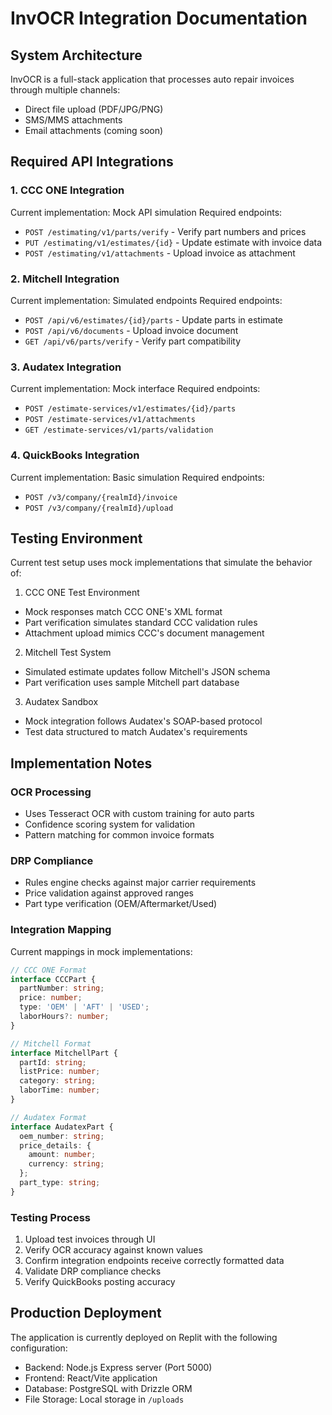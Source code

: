 
# InvOCR Integration Documentation

## System Architecture

InvOCR is a full-stack application that processes auto repair invoices through multiple channels:
- Direct file upload (PDF/JPG/PNG)
- SMS/MMS attachments
- Email attachments (coming soon)

## Required API Integrations

### 1. CCC ONE Integration
Current implementation: Mock API simulation
Required endpoints:
- `POST /estimating/v1/parts/verify` - Verify part numbers and prices
- `PUT /estimating/v1/estimates/{id}` - Update estimate with invoice data
- `POST /estimating/v1/attachments` - Upload invoice as attachment

### 2. Mitchell Integration
Current implementation: Simulated endpoints
Required endpoints:
- `POST /api/v6/estimates/{id}/parts` - Update parts in estimate
- `POST /api/v6/documents` - Upload invoice document
- `GET /api/v6/parts/verify` - Verify part compatibility

### 3. Audatex Integration
Current implementation: Mock interface
Required endpoints:
- `POST /estimate-services/v1/estimates/{id}/parts` 
- `POST /estimate-services/v1/attachments`
- `GET /estimate-services/v1/parts/validation`

### 4. QuickBooks Integration
Current implementation: Basic simulation
Required endpoints:
- `POST /v3/company/{realmId}/invoice`
- `POST /v3/company/{realmId}/upload`

## Testing Environment

Current test setup uses mock implementations that simulate the behavior of:

1. CCC ONE Test Environment
- Mock responses match CCC ONE's XML format
- Part verification simulates standard CCC validation rules
- Attachment upload mimics CCC's document management

2. Mitchell Test System
- Simulated estimate updates follow Mitchell's JSON schema
- Part verification uses sample Mitchell part database

3. Audatex Sandbox
- Mock integration follows Audatex's SOAP-based protocol
- Test data structured to match Audatex's requirements

## Implementation Notes

### OCR Processing
- Uses Tesseract OCR with custom training for auto parts
- Confidence scoring system for validation
- Pattern matching for common invoice formats

### DRP Compliance
- Rules engine checks against major carrier requirements
- Price validation against approved ranges
- Part type verification (OEM/Aftermarket/Used)

### Integration Mapping

Current mappings in mock implementations:

```typescript
// CCC ONE Format
interface CCCPart {
  partNumber: string;
  price: number;
  type: 'OEM' | 'AFT' | 'USED';
  laborHours?: number;
}

// Mitchell Format
interface MitchellPart {
  partId: string;
  listPrice: number;
  category: string;
  laborTime: number;
}

// Audatex Format
interface AudatexPart {
  oem_number: string;
  price_details: {
    amount: number;
    currency: string;
  };
  part_type: string;
}
```

### Testing Process

1. Upload test invoices through UI
2. Verify OCR accuracy against known values
3. Confirm integration endpoints receive correctly formatted data
4. Validate DRP compliance checks
5. Verify QuickBooks posting accuracy

## Production Deployment

The application is currently deployed on Replit with the following configuration:
- Backend: Node.js Express server (Port 5000)
- Frontend: React/Vite application
- Database: PostgreSQL with Drizzle ORM
- File Storage: Local storage in `/uploads`
